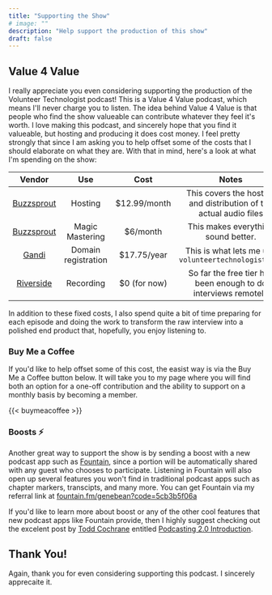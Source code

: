 ```yaml
---
title: "Supporting the Show"
# image: ""
description: "Help support the production of this show"
draft: false
---
```


## Value 4 Value

I really appreciate you even considering supporting the production of the Volunteer Technologist podcast! This is a Value 4 Value podcast, which means I'll never charge you to listen. The idea behind Value 4 Value is that people who find the show valueable can contribute whatever they feel it's worth. I love making this podcast, and sincerely hope that you find it valueable, but hosting and producing it does cost money. I feel pretty strongly that since I am asking you to help offset some of the costs that I should elaborate on what they are. With that in mind, here's a look at what I'm spending on the show:

|     Vendor      |         Use         |     Cost     |                               Notes                                |
|:---------------:|:-------------------:|:------------:|:------------------------------------------------------------------:|
| [Buzzsprout][b] |       Hosting       | $12.99/month | This covers the hosting and distribution of the actual audio files |
| [Buzzsprout][m] |   Magic Mastering   |   $6/month   |                This makes everything sound better.                 |
|   [Gandi][g]    | Domain registration | $17.75/year  |        This is what lets me use `volunteertechnologist.com`        |
| [Riverside][r]  |      Recording      | $0 (for now) |   So far the free tier has been enough to do interviews remotely   |

In addition to these fixed costs, I also spend quite a bit of time preparing for each episode and doing the work to transform the raw interview into a polished end product that, hopefully, you enjoy listening to.

### Buy Me a Coffee

If you'd like to help offset some of this cost, the easist way is via the Buy Me a Coffee button below. It will take you to my page where you will find both an option for a one-off contribution and the ability to support on a monthly basis by becoming a member.

{{< buymeacoffee >}}

### Boosts ⚡

Another great way to support the show is by sending a boost with a new podcast app such as [Fountain][f], since a portion will be automatically shared with any guest who chooses to participate. Listening in Fountain will also open up several features you won't find in traditional podcast apps such as chapter markers, transcipts, and many more. You can get Fountain via my referral link at [fountain.fm/genebean?code=5cb3b5f06a][f]

If you'd like to learn more about boost or any of the other cool features that new podcast apps like Fountain provide, then I highly suggest checking out the excelent post by [Todd Cochrane][t] entitled [Podcasting 2.0 Introduction][p].

## Thank You!

Again, thank you for even considering supporting this podcast. I sincerely apprecaite it.

[b]: https://www.buzzsprout.com
[m]: https://www.buzzsprout.com/help/67-magic-mastering
[g]: https://www.gandi.net
[r]: https://riverside.fm
[f]: https://fountain.fm/genebean?code=5cb3b5f06a
[t]: https://podcastindex.social/@Todd_Blubrry
[p]: https://blubrry.com/support/podcasting-2-0-introduction/

